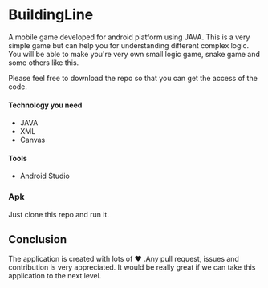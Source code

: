 # BuildingLine
A mobile game developed for android platform using JAVA. This is a very simple game but can help you for understanding different complex logic.
You will be able to make you're very own small logic game, snake game and some others like this.

Please feel free to download the repo so that you can get the access of the code.

#### Technology you need
* JAVA
* XML
* Canvas

#### Tools
* Android Studio

### Apk
Just clone this repo and run it.

## Conclusion
The application is created with lots of ♥ .Any pull request, issues and contribution is very appreciated. It would be really great if we can take this application to the next level.
